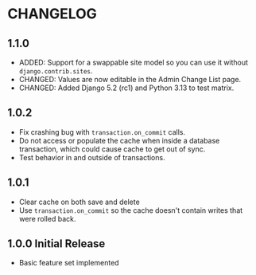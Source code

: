 # CHANGELOG

## 1.1.0

- ADDED: Support for a swappable site model so you can use it without
  `django.contrib.sites`.
- CHANGED: Values are now editable in the Admin Change List page.
- CHANGED: Added Django 5.2 (rc1) and Python 3.13 to test matrix.

## 1.0.2

- Fix crashing bug with `transaction.on_commit` calls.
- Do not access or populate the cache when inside a database transaction, which could
  cause cache to get out of sync.
- Test behavior in and outside of transactions.

## 1.0.1

- Clear cache on both save and delete
- Use `transaction.on_commit` so the cache doesn't contain writes that were rolled back.

## 1.0.0 Initial Release

- Basic feature set implemented

